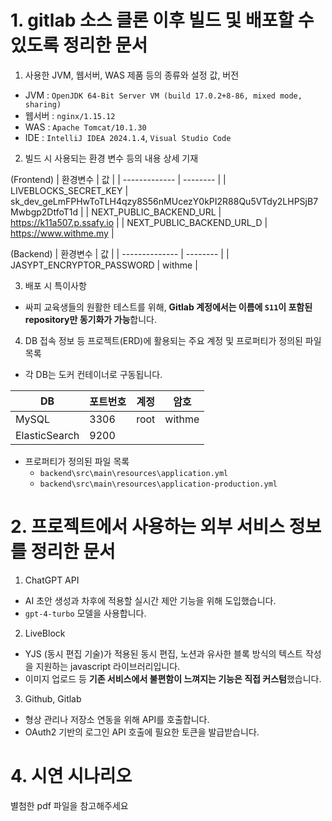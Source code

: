 # 1. gitlab 소스 클론 이후 빌드 및 배포할 수 있도록 정리한 문서

1. 사용한 JVM, 웹서버, WAS 제품 등의 종류와 설정 값, 버전

- JVM : `OpenJDK 64-Bit Server VM (build 17.0.2+8-86, mixed mode, sharing)`
- 웹서버 : `nginx/1.15.12`
- WAS : `Apache Tomcat/10.1.30`
- IDE : `IntelliJ IDEA 2024.1.4`, `Visual Studio Code`

2. 빌드 시 사용되는 환경 변수 등의 내용 상세 기재

(Frontend)
| 환경변수 | 값 |
| ------------- | -------- |
| LIVEBLOCKS_SECRET_KEY | sk_dev_geLmFPHwToTLH4qzy8S56nMUcezY0kPI2R88Qu5VTdy2LHPSjB7Mwbgp2DtfoT1d |
| NEXT_PUBLIC_BACKEND_URL | https://k11a507.p.ssafy.io |
| NEXT_PUBLIC_BACKEND_URL_D | https://www.withme.my |

(Backend)
| 환경변수 | 값 |
| -------------- | -------- |
| JASYPT_ENCRYPTOR_PASSWORD | withme |

3. 배포 시 특이사항

- 싸피 교육생들의 원활한 테스트를 위해, **Gitlab 계정에서는 이름에 `S11`이 포함된 repository만 동기화가 가능**합니다.

4. DB 접속 정보 등 프로젝트(ERD)에 활용되는 주요 계정 및 프로퍼티가 정의된 파일 목록

- 각 DB는 도커 컨테이너로 구동됩니다.

| DB            | 포트번호 | 계정 | 암호   |
| ------------- | -------- | ---- | ------ |
| MySQL         | 3306     | root | withme |
| ElasticSearch | 9200     |      |        |

- 프로퍼티가 정의된 파일 목록
  - `backend\src\main\resources\application.yml`
  - `backend\src\main\resources\application-production.yml`

# 2. 프로젝트에서 사용하는 외부 서비스 정보를 정리한 문서

1. ChatGPT API

- AI 초안 생성과 차후에 적용할 실시간 제안 기능을 위해 도입했습니다.
- `gpt-4-turbo` 모델을 사용합니다.

2. LiveBlock

- YJS (동시 편집 기술)가 적용된 동시 편집, 노션과 유사한 블록 방식의 텍스트 작성을 지원하는 javascript 라이브러리입니다.
- 이미지 업로드 등 **기존 서비스에서 불편함이 느껴지는 기능은 직접 커스텀**했습니다.

3. Github, Gitlab

- 형상 관리나 저장소 연동을 위해 API를 호출합니다.
- OAuth2 기반의 로그인 API 호출에 필요한 토큰을 발급받습니다.

# 4. 시연 시나리오

별첨한 pdf 파일을 참고해주세요
